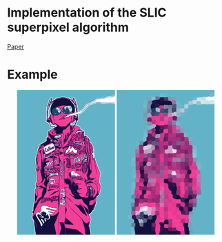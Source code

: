 # Implementation of the SLIC superpixel algorithm
[Paper](http://kev-smith.com/papers/SLIC_Superpixels.pdf)

# Example

<p align="center" float="left">
  <img src="https://raw.githubusercontent.com/thomaav/superpixel/master/img/pingpong.png" style="max-width: 45%"/>
  <img src="https://raw.githubusercontent.com/thomaav/superpixel/master/img/pingpong_sp.png" style="max-width: 45%" />
</p>